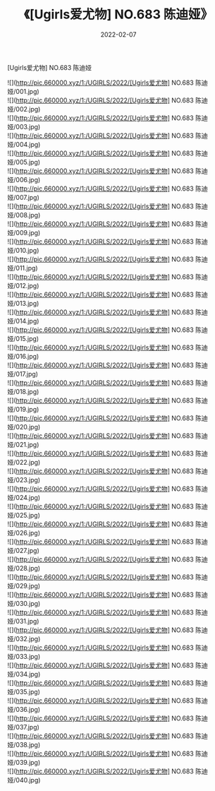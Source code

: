﻿---
layout: post
title:  《[Ugirls爱尤物] NO.683 陈迪娅》
date:   2022-02-07
img: http://pic.660000.xyz/1:/UGIRLS/2022/[Ugirls爱尤物] NO.683 陈迪娅/000.jpg
categories: [美女, 清纯, 唯美]
---

[Ugirls爱尤物] NO.683 陈迪娅

 ![](http://pic.660000.xyz/1:/UGIRLS/2022/[Ugirls爱尤物] NO.683 陈迪娅/001.jpg) <br>![](http://pic.660000.xyz/1:/UGIRLS/2022/[Ugirls爱尤物] NO.683 陈迪娅/002.jpg) <br>![](http://pic.660000.xyz/1:/UGIRLS/2022/[Ugirls爱尤物] NO.683 陈迪娅/003.jpg) <br>![](http://pic.660000.xyz/1:/UGIRLS/2022/[Ugirls爱尤物] NO.683 陈迪娅/004.jpg) <br>![](http://pic.660000.xyz/1:/UGIRLS/2022/[Ugirls爱尤物] NO.683 陈迪娅/005.jpg) <br>![](http://pic.660000.xyz/1:/UGIRLS/2022/[Ugirls爱尤物] NO.683 陈迪娅/006.jpg) <br>![](http://pic.660000.xyz/1:/UGIRLS/2022/[Ugirls爱尤物] NO.683 陈迪娅/007.jpg) <br>![](http://pic.660000.xyz/1:/UGIRLS/2022/[Ugirls爱尤物] NO.683 陈迪娅/008.jpg) <br>![](http://pic.660000.xyz/1:/UGIRLS/2022/[Ugirls爱尤物] NO.683 陈迪娅/009.jpg) <br>![](http://pic.660000.xyz/1:/UGIRLS/2022/[Ugirls爱尤物] NO.683 陈迪娅/010.jpg) <br>![](http://pic.660000.xyz/1:/UGIRLS/2022/[Ugirls爱尤物] NO.683 陈迪娅/011.jpg) <br>![](http://pic.660000.xyz/1:/UGIRLS/2022/[Ugirls爱尤物] NO.683 陈迪娅/012.jpg) <br>![](http://pic.660000.xyz/1:/UGIRLS/2022/[Ugirls爱尤物] NO.683 陈迪娅/013.jpg) <br>![](http://pic.660000.xyz/1:/UGIRLS/2022/[Ugirls爱尤物] NO.683 陈迪娅/014.jpg) <br>![](http://pic.660000.xyz/1:/UGIRLS/2022/[Ugirls爱尤物] NO.683 陈迪娅/015.jpg) <br>![](http://pic.660000.xyz/1:/UGIRLS/2022/[Ugirls爱尤物] NO.683 陈迪娅/016.jpg) <br>![](http://pic.660000.xyz/1:/UGIRLS/2022/[Ugirls爱尤物] NO.683 陈迪娅/017.jpg) <br>![](http://pic.660000.xyz/1:/UGIRLS/2022/[Ugirls爱尤物] NO.683 陈迪娅/018.jpg) <br>![](http://pic.660000.xyz/1:/UGIRLS/2022/[Ugirls爱尤物] NO.683 陈迪娅/019.jpg) <br>![](http://pic.660000.xyz/1:/UGIRLS/2022/[Ugirls爱尤物] NO.683 陈迪娅/020.jpg) <br>![](http://pic.660000.xyz/1:/UGIRLS/2022/[Ugirls爱尤物] NO.683 陈迪娅/021.jpg) <br>![](http://pic.660000.xyz/1:/UGIRLS/2022/[Ugirls爱尤物] NO.683 陈迪娅/022.jpg) <br>![](http://pic.660000.xyz/1:/UGIRLS/2022/[Ugirls爱尤物] NO.683 陈迪娅/023.jpg) <br>![](http://pic.660000.xyz/1:/UGIRLS/2022/[Ugirls爱尤物] NO.683 陈迪娅/024.jpg) <br>![](http://pic.660000.xyz/1:/UGIRLS/2022/[Ugirls爱尤物] NO.683 陈迪娅/025.jpg) <br>![](http://pic.660000.xyz/1:/UGIRLS/2022/[Ugirls爱尤物] NO.683 陈迪娅/026.jpg) <br>![](http://pic.660000.xyz/1:/UGIRLS/2022/[Ugirls爱尤物] NO.683 陈迪娅/027.jpg) <br>![](http://pic.660000.xyz/1:/UGIRLS/2022/[Ugirls爱尤物] NO.683 陈迪娅/028.jpg) <br>![](http://pic.660000.xyz/1:/UGIRLS/2022/[Ugirls爱尤物] NO.683 陈迪娅/029.jpg) <br>![](http://pic.660000.xyz/1:/UGIRLS/2022/[Ugirls爱尤物] NO.683 陈迪娅/030.jpg) <br>![](http://pic.660000.xyz/1:/UGIRLS/2022/[Ugirls爱尤物] NO.683 陈迪娅/031.jpg) <br>![](http://pic.660000.xyz/1:/UGIRLS/2022/[Ugirls爱尤物] NO.683 陈迪娅/032.jpg) <br>![](http://pic.660000.xyz/1:/UGIRLS/2022/[Ugirls爱尤物] NO.683 陈迪娅/033.jpg) <br>![](http://pic.660000.xyz/1:/UGIRLS/2022/[Ugirls爱尤物] NO.683 陈迪娅/034.jpg) <br>![](http://pic.660000.xyz/1:/UGIRLS/2022/[Ugirls爱尤物] NO.683 陈迪娅/035.jpg) <br>![](http://pic.660000.xyz/1:/UGIRLS/2022/[Ugirls爱尤物] NO.683 陈迪娅/036.jpg) <br>![](http://pic.660000.xyz/1:/UGIRLS/2022/[Ugirls爱尤物] NO.683 陈迪娅/037.jpg) <br>![](http://pic.660000.xyz/1:/UGIRLS/2022/[Ugirls爱尤物] NO.683 陈迪娅/038.jpg) <br>![](http://pic.660000.xyz/1:/UGIRLS/2022/[Ugirls爱尤物] NO.683 陈迪娅/039.jpg) <br>![](http://pic.660000.xyz/1:/UGIRLS/2022/[Ugirls爱尤物] NO.683 陈迪娅/040.jpg) <br>